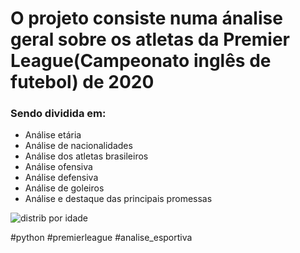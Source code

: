 # O projeto consiste numa ánalise geral sobre os atletas da Premier League(Campeonato inglês de futebol) de 2020
### Sendo dividida em:
* Análise etária
* Análise de nacionalidades
* Análise dos atletas brasileiros
* Análise ofensiva
* Análise defensiva
* Análise de goleiros
* Análise e destaque das principais promessas


![distrib por idade](https://github.com/user-attachments/assets/13ae4a12-8a2b-40ef-8904-e7ade1edc7e0)

#python #premierleague #analise_esportiva
